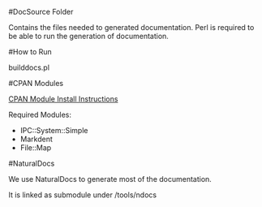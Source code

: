 #DocSource Folder

Contains the files needed to generated documentation.   Perl is required to be able to run the generation of documentation.

#How to Run

builddocs.pl 

#CPAN Modules

[CPAN Module Install Instructions](http://www.cpan.org/modules/INSTALL.html)

Required Modules:

- IPC::System::Simple
- Markdent
- File::Map

#NaturalDocs

We use NaturalDocs to generate most of the documentation.

It is linked as submodule under /tools/ndocs



